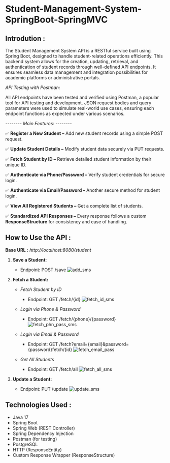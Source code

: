# Student-Management-System-SpringBoot-SpringMVC

## Introdution :
The Student Management System API is a RESTful service built using Spring Boot, designed to handle student-related operations efficiently. This backend system allows for the creation, updating, retrieval, and authentication of student records through well-defined API endpoints. It ensures seamless data management and integration possibilities for academic platforms or administrative portals.

*API Testing with Postman:*

All API endpoints have been tested and verified using Postman, a popular tool for API testing and development. JSON request bodies and query parameters were used to simulate real-world use cases, ensuring each endpoint functions as expected under various scenarios.

*-------- Main Features: --------*

✅ **Register a New Student –** Add new student records using a simple POST request.

✅ **Update Student Details –** Modify student data securely via PUT requests.

✅ **Fetch Student by ID –** Retrieve detailed student information by their unique ID.

✅ **Authenticate via Phone/Password –** Verify student credentials for secure login.

✅ **Authenticate via Email/Password –** Another secure method for student login.

✅ **View All Registered Students –** Get a complete list of students.

✅ **Standardized API Responses –** Every response follows a custom **ResponseStructure** for consistency and ease of handling.

## How to Use the API :

**Base URL :** *http://localhost:8080/student*

1.   **Save a Student:** 
      -   Endpoint: POST /save
          ![add_sms](https://github.com/user-attachments/assets/f283d643-fdb6-47cb-8659-db55a4fe5d3f)

2.   **Fetch a Student:**

     - *Fetch Student by ID*
       - Endpoint: GET /fetch/{id}
         ![fetch_id_sms](https://github.com/user-attachments/assets/fbcd04df-63bb-40b7-bd9e-0b627662a19f)
  
     - *Login via Phone & Password*
       - Endpoint: GET /fetch/{phone}/{password}
         ![fetch_phn_pass_sms](https://github.com/user-attachments/assets/540063d9-06e6-4e43-863e-4c8c37be2729)
         
     - *Login via Email & Password*
       - Endpoint: GET /fetch?email={email}&password={password}fetch/{id}
         ![fetch_email_pass](https://github.com/user-attachments/assets/2d9b861a-7c62-41c8-bce7-0bb63982761e)

     - *Get All Students*
       - Endpoint: GET /fetch/all
         ![fetch_all_sms](https://github.com/user-attachments/assets/18d34064-9f4d-4ed5-970d-abbbebcfc28d)

4.  **Update a Student:**
      -   Endpoint: PUT /update
          ![update_sms](https://github.com/user-attachments/assets/a32dce8e-4a53-41a1-ac27-2e66be52618d)

## Technologies Used :
-   Java 17
-   Spring Boot
-   Spring Web (REST Controller)
-   Spring Dependency Injection
-   Postman (for testing)
-   PostgreSQL
-   HTTP (ResponseEntity)
-   Custom Response Wrapper (ResponseStructure<T>)
